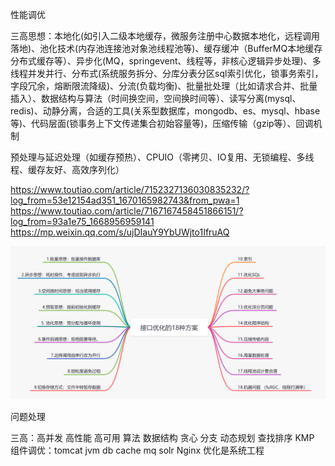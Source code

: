 性能调优

三高思想：本地化(如引入二级本地缓存，微服务注册中心数据本地化，远程调用落地)、池化技术(内存池连接池对象池线程池等)、缓存缓冲（BufferMQ本地缓存分布式缓存等）、异步化(MQ，springevent、线程等，非核心逻辑异步处理)、多线程并发并行、分布式(系统服务拆分、分库分表分区sql索引优化，锁事务索引，字段冗余，熔断限流降级)、分流(负载均衡)、批量批处理（比如请求合并、批量插入）、数据结构与算法（时间换空间，空间换时间等）、读写分离(mysql、redis)、动静分离，合适的工具(关系型数据库，mongodb、es、mysql、hbase等)、代码层面(锁事务上下文传递集合初始容量等)，压缩传输（gzip等）、回调机制

预处理与延迟处理（如缓存预热）、CPUIO（零拷贝、IO复用、无锁编程、多线程、缓存友好、高效序列化）

https://www.toutiao.com/article/7152327136030835232/?log_from=53e12154ad351_1670165982743&from_pwa=1
https://www.toutiao.com/article/7167167458451866151/?log_from=93a1e75_1668956959141
https://mp.weixin.qq.com/s/ujDIauY9YbUWjto1IfruAQ

![img](images/interface-turning-1.png)

问题处理

三高：高并发 高性能 高可用
算法 数据结构 贪心 分支 动态规划 查找排序 KMP
组件调优：tomcat jvm db cache mq solr Nginx
优化是系统工程


